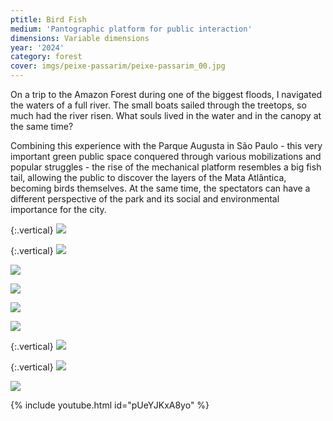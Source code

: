 ```yaml
---
ptitle: Bird Fish
medium: 'Pantographic platform for public interaction'
dimensions: Variable dimensions
year: '2024'
category: forest
cover: imgs/peixe-passarim/peixe-passarim_00.jpg
---
```

On a trip to the Amazon Forest during one of the biggest floods, I navigated the waters of a full river. The small boats sailed through the treetops, so much had the river risen. What souls lived in the water and in the canopy at the same time?

Combining this experience with the Parque Augusta in São Paulo - this very important green public space conquered through various mobilizations and popular struggles - the rise of the mechanical platform resembles a big fish tail, allowing the public to discover the layers of the Mata Atlântica, becoming birds themselves. At the same time, the spectators can have a different perspective of the park and its social and environmental importance for the city. 

{:.vertical}
![]({{site.baseurl}}/imgs/peixe-passarim/peixe-passarim_01.jpg)

{:.vertical}
![]({{site.baseurl}}/imgs/peixe-passarim/peixe-passarim_02.jpg)

![]({{site.baseurl}}/imgs/peixe-passarim/peixe-passarim_03.jpg)

![]({{site.baseurl}}/imgs/peixe-passarim/peixe-passarim_04.jpg)

![]({{site.baseurl}}/imgs/peixe-passarim/peixe-passarim_05.jpg)

![]({{site.baseurl}}/imgs/peixe-passarim/peixe-passarim_06.jpg)

{:.vertical}
![]({{site.baseurl}}/imgs/peixe-passarim/peixe-passarim_07.jpg)

{:.vertical}
![]({{site.baseurl}}/imgs/peixe-passarim/peixe-passarim_08.jpg)

![]({{site.baseurl}}/imgs/peixe-passarim/peixe-passarim_09.jpg)

{% include youtube.html id="pUeYJKxA8yo" %}
